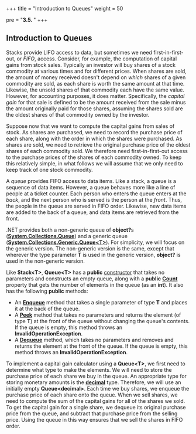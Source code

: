 +++
title = "Introduction to Queues"
weight = 50

pre = "<b>3.5. </b>"
+++

## Introduction to Queues

Stacks provide LIFO access to data, but sometimes we need
first-in-first-out, or *FIFO*, access.
Consider, for example, the computation of capital gains from stock
sales. Typically an investor will buy shares of a stock commodity at
various times and for different prices. When shares are sold, the amount
of money received doesn't depend on *which* shares of a given commodity
are sold, as each share is worth the same amount at that time. Likewise,
the unsold shares of that commodity each have the same value. However,
for accounting purposes, it does matter. Specifically, the *capital
gain* for that sale is defined to be the amount received from the sale
minus the amount originally paid for those shares, assuming the shares
sold are the oldest shares of that commodity owned by the investor.

Suppose now that we want to compute the capital gains from sales of
stock. As shares are purchased, we need to record the purchase price of
each share, along with the order in which the shares were purchased. As
shares are sold, we need to retrieve the original purchase price of the
oldest shares of each commodity sold. We therefore need
first-in-first-out access to the purchase prices of the shares of each
commodity owned. To keep this relatively simple, in what follows we will
assume that we only need to keep track of one stock commodity.

A *queue* provides FIFO access to data items. Like a stack, a queue is a
sequence of data items. However, a queue behaves more like a line of
people at a ticket counter. Each person who enters the queue enters at
the *back*, and the next person who is served is the person at the
*front*. Thus, the people in the queue are served in FIFO order.
Likewise, new data items are added to the back of a queue, and data
items are retrieved from the front.

.NET provides both a non-generic queue of <strong>object?</strong>s
([**System.Collections.Queue**](https://learn.microsoft.com/en-us/dotnet/api/system.collections.queue?view=net-6.0))
and a generic queue
([**System.Collections.Generic.Queue\<T\>**](https://learn.microsoft.com/en-us/dotnet/api/system.collections.generic.queue-1?view=net-6.0)).
For simplicity, we will focus on the generic version. The non-generic
version is the same, except that wherever the type parameter **T** is
used in the generic version, **object?** is used in the non-generic
version.

Like **Stack\<T\>**, **Queue\<T\>** has a **public**
[constructor](https://learn.microsoft.com/en-us/dotnet/api/system.collections.generic.queue-1.-ctor?view=net-6.0#system-collections-generic-queue-1-ctor)
that takes no parameters and constructs an empty queue, along with a
**public**
[**Count**](https://learn.microsoft.com/en-us/dotnet/api/system.collections.generic.queue-1.count?view=net-6.0#system-collections-generic-queue-1-count)
property that gets the number of elements in the queue (as an **int**).
It also has the following **public** methods:

  - An
    [**Enqueue**](https://learn.microsoft.com/en-us/dotnet/api/system.collections.generic.queue-1.enqueue?view=net-6.0#system-collections-generic-queue-1-enqueue(-0))
    method that takes a single parameter of type **T** and places it at
    the back of the queue.
  - A
    [**Peek**](https://learn.microsoft.com/en-us/dotnet/api/system.collections.generic.queue-1.peek?view=net-6.0#system-collections-generic-queue-1-peek)
    method that takes no parameters and returns the element (of type
    **T**) at the front of the queue without changing the queue's
    contents. If the queue is empty, this method throws an
    **InvalidOperationException**.
  - A
    [**Dequeue**](https://learn.microsoft.com/en-us/dotnet/api/system.collections.generic.queue-1.dequeue?view=net-6.0#system-collections-generic-queue-1-dequeue)
    method, which takes no parameters and removes and returns the
    element at the front of the queue. If the queue is empty, this
    method throws an **InvalidOperationException**.

To implement a capital gain calculator using a **Queue\<T\>**, we first
need to determine what type to make the elements. We will need to store
the purchase price of each share we buy in the queue. An appropriate
type for storing monetary amounts is the
[**decimal**](/appendix/syntax/decimals) type.
Therefore, we will use an initially empty **Queue\<decimal\>**. Each
time we buy shares, we enqueue the purchase price of each share onto the
queue. When we sell shares, we need to compute the sum of the capital
gains for all of the shares we sold. To get the capital gain for a
single share, we dequeue its original purchase price from the queue, and
subtract that purchase price from the selling price. Using the queue in
this way ensures that we sell the shares in FIFO order.
